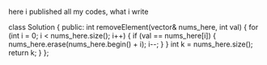 here i published all my codes, what i write


class Solution {
public:
    int removeElement(vector<int>& nums_here, int val) {
        for (int i = 0; i < nums_here.size();  i++)
        {
            if (val == nums_here[i])
            {
                nums_here.erase(nums_here.begin() + i);
                i--;
            }
        }
        int k = nums_here.size();
        return k;
    }
};

